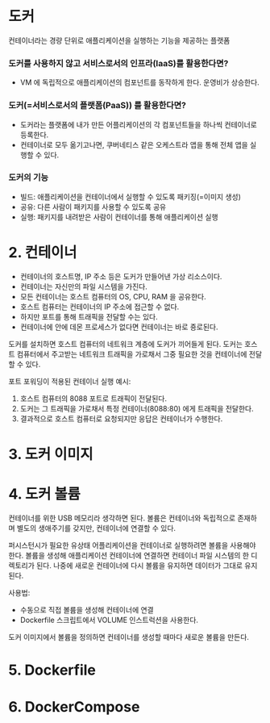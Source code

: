 # 도커
컨테이너라는 경량 단위로 애플리케이션을 실행하는 기능을 제공하는 플랫폼

### 도커를 사용하지 않고 서비스로서의 인프라(IaaS)를 활용한다면?
- VM 에 독립적으로 애플리케이션의 컴포넌트를 동작하게 한다. 운영비가 상승한다.


### 도커(=서비스로서의 플랫폼(PaaS)) 를 활용한다면?
- 도커라는 플랫폼에 내가 만든 어플리케이션의 각 컴포넌트들을 하나씩 컨테이너로 등록한다.
- 컨테이너로 모두 옮기고나면, 쿠버네티스 같은 오케스트라 앱을 통해 전체 앱을 실행할 수 있다.

### 도커의 기능
- 빌드: 애플리케이션을 컨테이너에서 실행할 수 있도록 패키징(=이미지 생성)
- 공유: 다른 사람이 패키지를 사용할 수 있도록 공유
- 실행: 패키지를 내려받은 사람이 컨테이너를 통해 애플리케이션 실행

# 2. 컨테이너
- 컨테이너의 호스트명, IP 주소 등은 도커가 만들어낸 가상 리소스이다.
- 컨테이너는 자신만의 파일 시스템을 가진다.
- 모든 컨테이너는 호스트 컴퓨터의 OS, CPU, RAM 을 공유한다.
- 호스트 컴퓨터는 컨테이너의 IP 주소에 접근할 수 없다.
- 하지만 포트를 통해 트래픽을 전달할 수는 있다.
- 컨테이너에 안에 데몬 프로세스가 없다면 컨테이너는 바로 죵로된다.

도커를 설치하면 호스트 컴퓨터의 네트워크 계층에 도커가 끼어들게 된다. 
도커는 호스트 컴퓨터에서 주고받는 네트워크 트래픽을 가로채서 그중 필요한 것을 컨테이너에 전달할 수 있다.

포트 포워딩이 적용된 컨테이너 실행 예시:
1. 호스트 컴퓨터의 8088 포트로 트래픽이 전달된다.
2. 도커는 그 트래픽을 가로채서 특정 컨테이너(8088:80) 에게 트래픽을 전달한다. 
3. 결과적으로 호스트 컴퓨터로 요청되지만 응답은 컨테이너가 수행한다.
   
# 3. 도커 이미지
# 4. 도커 볼륨
컨테이너를 위한 USB 메모리라 생각하면 된다.
볼륨은 컨테이너와 독립적으로 존재하며 별도의 생애주기를 갖지만, 컨테이너에 연결할 수 있다.

퍼시스턴시가 필요한 유상태 어플리케이션을 컨테이너로 실행하려면 볼륨을 사용해야 한다.
볼륨을 생성해 애플리케이션 컨테이너에 연결하면 컨테이너 파일 시스템의 한 디렉토리가 된다.
나중에 새로운 컨테이너에 다시 볼륨을 유지하면 데이터가 그대로 유지된다.

사용법:
- 수동으로 직접 볼륨을 생성해 컨테이너에 연결
- Dockerfile 스크립트에서 VOLUME 인스트럭션을 사용한다.

도커 이미지에서 볼륨을 정의하면 컨테이너를 생성할 때마다 새로운 볼륨을 만든다.
# 5. Dockerfile
# 6. DockerCompose

